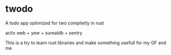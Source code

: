 # twodo
A todo app optimized for two complietly in rust

actix web + yew + surealdb + sentry

This is a try to learn rust libraries and make something usefull for my GF and me


